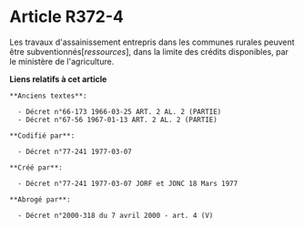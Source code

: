 # Article R372-4

Les travaux d'assainissement entrepris dans les communes rurales peuvent être subventionnés[*ressources*], dans la limite des
crédits disponibles, par le ministère de l'agriculture.

**Liens relatifs à cet article**

	**Anciens textes**:

	  - Décret n°66-173 1966-03-25 ART. 2 AL. 2 (PARTIE)
	  - Décret n°67-56 1967-01-13 ART. 2 AL. 2 (PARTIE)

	**Codifié par**:

	  - Décret n°77-241 1977-03-07

	**Créé par**:

	  - Décret n°77-241 1977-03-07 JORF et JONC 18 Mars 1977

	**Abrogé par**:

	  - Décret n°2000-318 du 7 avril 2000 - art. 4 (V)
